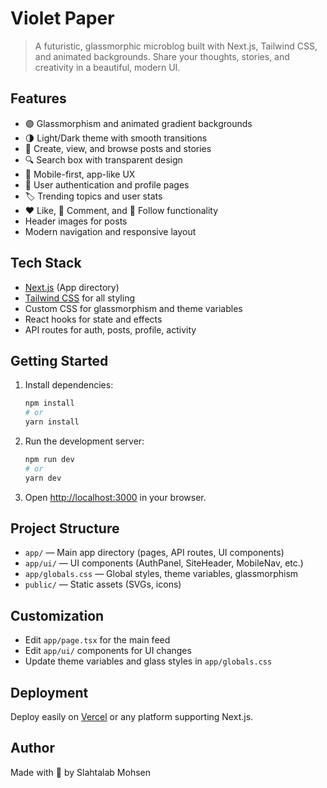 # Violet Paper

> A futuristic, glassmorphic microblog built with Next.js, Tailwind CSS, and animated backgrounds. Share your thoughts, stories, and creativity in a beautiful, modern UI.

## Features

- 🟣 Glassmorphism and animated gradient backgrounds
- 🌗 Light/Dark theme with smooth transitions
- 📝 Create, view, and browse posts and stories
- 🔍 Search box with transparent design
- 📱 Mobile-first, app-like UX
- 👤 User authentication and profile pages
- 🏷️ Trending topics and user stats
- ❤️ Like, 💬 Comment, and 👥 Follow functionality
- Header images for posts
- Modern navigation and responsive layout

## Tech Stack

- [Next.js](https://nextjs.org/) (App directory)
- [Tailwind CSS](https://tailwindcss.com/) for all styling
- Custom CSS for glassmorphism and theme variables
- React hooks for state and effects
- API routes for auth, posts, profile, activity

## Getting Started

1. Install dependencies:

   ```bash
   npm install
   # or
   yarn install
   ```

2. Run the development server:

   ```bash
   npm run dev
   # or
   yarn dev
   ```

3. Open [http://localhost:3000](http://localhost:3000) in your browser.

## Project Structure

- `app/` — Main app directory (pages, API routes, UI components)
- `app/ui/` — UI components (AuthPanel, SiteHeader, MobileNav, etc.)
- `app/globals.css` — Global styles, theme variables, glassmorphism
- `public/` — Static assets (SVGs, icons)

## Customization

- Edit `app/page.tsx` for the main feed
- Edit `app/ui/` components for UI changes
- Update theme variables and glass styles in `app/globals.css`

## Deployment

Deploy easily on [Vercel](https://vercel.com/) or any platform supporting Next.js.

## Author

Made with 💜 by Slahtalab Mohsen
